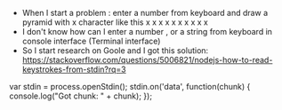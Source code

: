 - When I start a problem : enter a number from keyboard and draw a pyramid with x character like this
x
x x
x x x
x x x x
- I don't know how can I enter a number , or a string from keyboard in console interface (Terminal interface)
- So I start research on Goole and I got this solution: https://stackoverflow.com/questions/5006821/nodejs-how-to-read-keystrokes-from-stdin?rq=3

var stdin = process.openStdin();
stdin.on('data', function(chunk) { console.log("Got chunk: " + chunk); });

